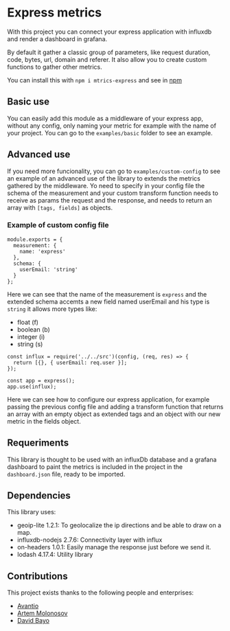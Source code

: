 # Express metrics
With this project you can connect your express application with influxdb and render a dashboard in grafana.

By default it gather a classic group of parameters, like request duration, code, bytes, url, domain and referer. It also allow you to create custom functions to gather other metrics.

You can install this with `npm i mtrics-express` and see in [npm](https://www.npmjs.com/package/mtrics-express)

## Basic use
You can easily add this module as a middleware of your express app, without any config, only naming your metric for example with the name of your project. You can go to the `examples/basic` folder to see an example.

## Advanced use
If you need more funcionality, you can go to `examples/custom-config` to see an example of an advanced use of the library to extends the metrics gathered by the middleware. Yo need to specify in your config file the schema of the measurement and your custom transform function needs to receive as params the request and the response, and needs to return an array with `[tags, fields]` as objects.

### Example of custom config file
```
module.exports = {
  measurement: {
    name: 'express'
  },
  schema: {
    userEmail: 'string'
  }
};
```
Here we can see that the name of the measurement is `express` and the extended schema accemts a new field named userEmail and his type is `string` it allows more types like:
- float (f)
- boolean (b)
- integer (i)
- string (s)

```
const influx = require('../../src')(config, (req, res) => {
  return [{}, { userEmail: req.user }];
});

const app = express();
app.use(influx);
```
Here we can see how to configure our express application, for example passing the previous config file and adding a transform function that returns an array with an empty object as extended tags and an object with our new metric in the fields object.

## Requeriments
This library is thought to be used with an influxDb database and a grafana dashboard to paint the metrics is included in the project in the `dashboard.json` file, ready to be imported.

## Dependencies
This library uses:
- geoip-lite 1.2.1: To geolocalize the ip directions and be able to draw on a map.
- influxdb-nodejs 2.7.6: Connectivity layer with influx
- on-headers 1.0.1: Easily manage the response just before we send it.
- lodash 4.17.4: Utility library
## Contributions
This project exists thanks to the following people and enterprises:
- [Avantio](https://github.com/Avantio-ITS)
- [Artem Molonosov](https://github.com/ti0ma)
- [David Bayo](https://github.com/davidbayo10)


